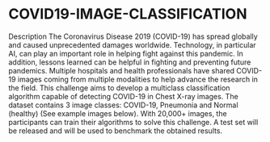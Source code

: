 # COVID19-IMAGE-CLASSIFICATION
Description The Coronavirus Disease 2019 (COVID-19) has spread globally and caused unprecedented damages worldwide. Technology, in particular AI, can play an important role in helping fight against this pandemic. In addition, lessons learned can be helpful in fighting and preventing future pandemics. Multiple hospitals and health professionals have shared COVID-19 images coming from multiple modalities to help advance the research in the field.  This challenge aims to develop a multiclass classification algorithm capable of detecting COVID-19 in Chest X-ray images. The dataset contains 3 image classes: COVID-19, Pneumonia and Normal (healthy) (See example images below). With 20,000+ images, the participants can train their algorithms to solve this challenge. A test set will be released and will be used to benchmark the obtained results.
